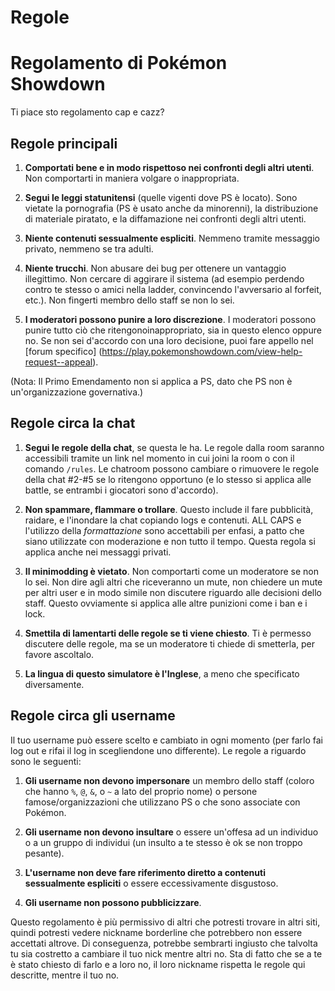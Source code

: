 # Regole

# Regolamento di Pokémon Showdown

Ti piace sto regolamento cap e cazz?

## Regole principali

1. **Comportati bene e in modo rispettoso nei confronti degli altri utenti**. Non comportarti in maniera volgare o inappropriata.

2. **Segui le leggi statunitensi** (quelle vigenti dove PS è locato). Sono vietate la pornografia (PS è usato anche da minorenni), la distribuzione di materiale piratato, e la diffamazione nei confronti degli altri utenti.

3. **Niente contenuti sessualmente espliciti**. Nemmeno tramite messaggio privato, nemmeno se tra adulti.

4. **Niente trucchi**. Non abusare dei bug per ottenere un vantaggio illegittimo. Non cercare di aggirare il sistema (ad esempio perdendo contro te stesso o amici nella ladder, convincendo l'avversario al forfeit, etc.). Non fingerti membro dello staff se non lo sei.

5. **I moderatori possono punire a loro discrezione**. I moderatori possono punire tutto ciò che ritengonoinappropriato, sia in questo elenco oppure no. Se non sei d'accordo con una loro decisione, puoi fare appello nel [forum specifico] (https://play.pokemonshowdown.com/view-help-request--appeal).

(Nota: Il Primo Emendamento non si applica a PS, dato che PS non è un'organizzazione governativa.)

## Regole circa la chat

1. **Segui le regole della chat**, se questa le ha. Le regole dalla room saranno accessibili tramite un link nel momento in cui joini la room o con il comando `/rules`. Le chatroom possono cambiare o rimuovere le regole della chat #2-#5 se lo ritengono opportuno (e lo stesso si applica alle battle, se entrambi i giocatori sono d'accordo).

2. **Non spammare, flammare o trollare**. Questo include il fare pubblicità, raidare, e l'inondare la chat copiando logs e contenuti. ALL CAPS e l'utilizzo della _formattazione_ sono accettabili per enfasi, a patto che siano utilizzate con moderazione e non tutto il tempo. Questa regola si applica anche nei messaggi privati.

3. **Il minimodding è vietato**. Non comportarti come un moderatore se non lo sei. Non dire agli altri che riceveranno un mute, non chiedere un mute per altri user e in modo simile non discutere riguardo alle decisioni dello staff. Questo ovviamente si applica alle altre punizioni come i ban e i lock.

4. **Smettila di lamentarti delle regole se ti viene chiesto**. Ti è permesso discutere delle regole, ma se un moderatore ti chiede di smetterla, per favore ascoltalo.

5. **La lingua di questo simulatore è l'Inglese**, a meno che specificato diversamente.

## Regole circa gli username

Il tuo username può essere scelto e cambiato in ogni momento (per farlo fai log out e rifai il log in scegliendone uno differente). Le regole a riguardo sono le seguenti:

1. **Gli username non devono impersonare** un membro dello staff (coloro che hanno `%`, `@`, `&`, o `~` a lato del proprio nome) o persone famose/organizzazioni che utilizzano PS o che sono associate con Pokémon.

2. **Gli username non devono insultare** o essere un'offesa ad un individuo o a un gruppo di individui (un insulto a te stesso è ok se non troppo pesante).

3. **L'username non deve fare riferimento diretto a contenuti sessualmente espliciti** o essere eccessivamente disgustoso.

4. **Gli username non possono pubblicizzare**.

Questo regolamento è più permissivo di altri che potresti trovare in altri siti, quindi potresti vedere nickname borderline che potrebbero non essere accettati altrove. Di conseguenza, potrebbe sembrarti ingiusto che talvolta tu sia costretto a cambiare il tuo nick mentre altri no. Sta di fatto che se a te è stato chiesto di farlo e a loro no, il loro nickname rispetta le regole qui descritte, mentre il tuo no.
